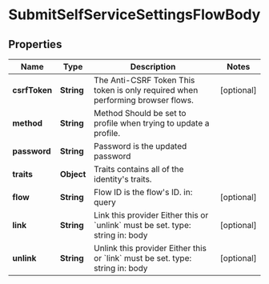 

# SubmitSelfServiceSettingsFlowBody


## Properties

Name | Type | Description | Notes
------------ | ------------- | ------------- | -------------
**csrfToken** | **String** | The Anti-CSRF Token  This token is only required when performing browser flows. |  [optional]
**method** | **String** | Method  Should be set to profile when trying to update a profile. | 
**password** | **String** | Password is the updated password | 
**traits** | **Object** | Traits contains all of the identity&#39;s traits. | 
**flow** | **String** | Flow ID is the flow&#39;s ID.  in: query |  [optional]
**link** | **String** | Link this provider  Either this or &#x60;unlink&#x60; must be set.  type: string in: body |  [optional]
**unlink** | **String** | Unlink this provider  Either this or &#x60;link&#x60; must be set.  type: string in: body |  [optional]



